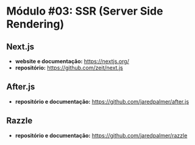 # Módulo #03: SSR (Server Side Rendering)

## Next.js

- **website e documentação:** https://nextjs.org/
- **repositório:** https://github.com/zeit/next.js

## After.js

- **repositório e documentação:** https://github.com/jaredpalmer/after.js

## Razzle

- **repositório e documentação:** https://github.com/jaredpalmer/razzle
